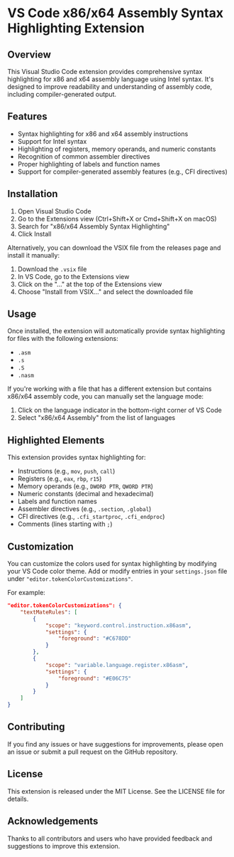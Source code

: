 # VS Code x86/x64 Assembly Syntax Highlighting Extension

## Overview

This Visual Studio Code extension provides comprehensive syntax highlighting for x86 and x64 assembly language using Intel syntax. It's designed to improve readability and understanding of assembly code, including compiler-generated output.

## Features

- Syntax highlighting for x86 and x64 assembly instructions
- Support for Intel syntax
- Highlighting of registers, memory operands, and numeric constants
- Recognition of common assembler directives
- Proper highlighting of labels and function names
- Support for compiler-generated assembly features (e.g., CFI directives)

## Installation

1. Open Visual Studio Code
2. Go to the Extensions view (Ctrl+Shift+X or Cmd+Shift+X on macOS)
3. Search for "x86/x64 Assembly Syntax Highlighting"
4. Click Install

Alternatively, you can download the VSIX file from the releases page and install it manually:

1. Download the `.vsix` file
2. In VS Code, go to the Extensions view
3. Click on the "..." at the top of the Extensions view
4. Choose "Install from VSIX..." and select the downloaded file

## Usage

Once installed, the extension will automatically provide syntax highlighting for files with the following extensions:

- `.asm`
- `.s`
- `.S`
- `.nasm`

If you're working with a file that has a different extension but contains x86/x64 assembly code, you can manually set the language mode:

1. Click on the language indicator in the bottom-right corner of VS Code
2. Select "x86/x64 Assembly" from the list of languages

## Highlighted Elements

This extension provides syntax highlighting for:

- Instructions (e.g., `mov`, `push`, `call`)
- Registers (e.g., `eax`, `rbp`, `r15`)
- Memory operands (e.g., `DWORD PTR`, `QWORD PTR`)
- Numeric constants (decimal and hexadecimal)
- Labels and function names
- Assembler directives (e.g., `.section`, `.global`)
- CFI directives (e.g., `.cfi_startproc`, `.cfi_endproc`)
- Comments (lines starting with `;`)

## Customization

You can customize the colors used for syntax highlighting by modifying your VS Code color theme. Add or modify entries in your `settings.json` file under `"editor.tokenColorCustomizations"`.

For example:

```json
"editor.tokenColorCustomizations": {
    "textMateRules": [
        {
            "scope": "keyword.control.instruction.x86asm",
            "settings": {
                "foreground": "#C678DD"
            }
        },
        {
            "scope": "variable.language.register.x86asm",
            "settings": {
                "foreground": "#E06C75"
            }
        }
    ]
}
```

## Contributing

If you find any issues or have suggestions for improvements, please open an issue or submit a pull request on the GitHub repository.

## License

This extension is released under the MIT License. See the LICENSE file for details.

## Acknowledgements

Thanks to all contributors and users who have provided feedback and suggestions to improve this extension.
